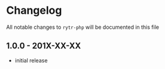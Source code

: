 # Changelog

All notable changes to `rytr-php` will be documented in this file

## 1.0.0 - 201X-XX-XX

- initial release
